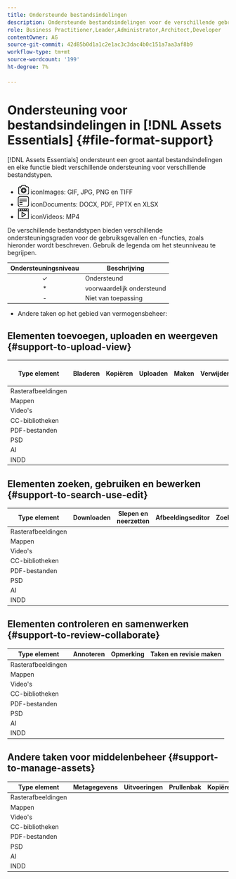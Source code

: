 ```yaml
---
title: Ondersteunde bestandsindelingen
description: Ondersteunde bestandsindelingen voor de verschillende gebruiksgevallen van [!DNL Assets Essentials]
role: Business Practitioner,Leader,Administrator,Architect,Developer
contentOwner: AG
source-git-commit: 42d85b0d1a1c2e1ac3c3dac4b0c151a7aa3af8b9
workflow-type: tm+mt
source-wordcount: '199'
ht-degree: 7%

---
```



# Ondersteuning voor bestandsindelingen in [!DNL Assets Essentials] {#file-format-support}

[!DNL Assets Essentials] ondersteunt een groot aantal bestandsindelingen en elke functie biedt verschillende ondersteuning voor verschillende bestandstypen.

* ![afbeeldingsbestandstype ](assets/do-not-localize/image-icon.png) iconImages: GIF, JPG, PNG en TIFF
* ![documentbestandstype ](assets/do-not-localize/document-icon.png) iconDocuments: DOCX, PDF, PPTX en XLSX
* ![videobestandstype ](assets/do-not-localize/video-icon.png) iconVideos: MP4

De verschillende bestandstypen bieden verschillende ondersteuningsgraden voor de gebruiksgevallen en -functies, zoals hieronder wordt beschreven. Gebruik de legenda om het steunniveau te begrijpen.

| Ondersteuningsniveau | Beschrijving |
| :-----------: | ------------------------------ |
| ✓ | Ondersteund |
| * | voorwaardelijk ondersteund |
| - | Niet van toepassing |

* Andere taken op het gebied van vermogensbeheer:

## Elementen toevoegen, uploaden en weergeven {#support-to-upload-view}

| Type element | Bladeren | Kopiëren | Uploaden | Maken | Verwijderen | Details | Zoomen op afbeelding | Onlangs bekeken |
|---|---|---|---|---|---|---|---|---|
| Rasterafbeeldingen |  |  |  |  |  |  |  |  |
| Mappen |  |  |  |  |  |  |  |  |
| Video&#39;s |  |  |  |  |  |  |  |  |
| CC-bibliotheken |  |  |  |  |  |  |  |  |
| PDF-bestanden |  |  |  |  |  |  |  |  |
| PSD |  |  |  |  |  |  |  |  |
| AI |  |  |  |  |  |  |  |  |
| INDD |  |  |  |  |  |  |  |  |

## Elementen zoeken, gebruiken en bewerken {#support-to-search-use-edit}

| Type element | Downloaden | Slepen en neerzetten | Afbeeldingseditor | Zoeken | Slimme tags | Naam wijzigen | Versies |
| --- | ---  | --- | --- | --- | --- | --- | --- |
| Rasterafbeeldingen |  |  |  |  |  |  |  |
| Mappen |  |  |  |  |  |  |  |
| Video&#39;s |  |  |  |  |  |  |  |
| CC-bibliotheken |  |  |  |  |  |  |  |
| PDF-bestanden |  |  |  |  |  |  |  |
| PSD |  |  |  |  |  |  |  |
| AI |  |  |  |  |  |  |  |
| INDD |  |  |  |  |  |  |  |

## Elementen controleren en samenwerken {#support-to-review-collaborate}

| Type element | Annoteren | Opmerking | Taken en revisie maken |
| --- | --- | --- | --- |
| Rasterafbeeldingen |  |  |  |
| Mappen |  |  |  |  |
| Video&#39;s |  |  |  |  |
| CC-bibliotheken |  |  |  |  |
| PDF-bestanden |  |  |  |  |
| PSD |  |  |  |  |
| AI |  |  |  |  |
| INDD |  |  |  |  |

## Andere taken voor middelenbeheer {#support-to-manage-assets}

| Type element | Metagegevens | Uitvoeringen | Prullenbak | Kopiëren | Verplaatsen |
| --- | --- | --- | --- | --- | --- |
| Rasterafbeeldingen |  |  |  |  |  |
| Mappen |  |  |  |  |  |  |
| Video&#39;s |  |  |  |  |  |  |
| CC-bibliotheken |  |  |  |  |  |  |
| PDF-bestanden |  |  |  |  |  |  |
| PSD |  |  |  |  |  |  |
| AI |  |  |  |  |  |  |
| INDD |  |  |  |  |  |  |

<!-- TBD: Saving template table separately.
| Asset type | Features |
|---|---|
| Raster images |  |
| Folders | |
| Videos | |
| CC Libraries | |
| PDF files | |
| PSD | |
| AI | |
| INDD | |

>[!MORELIKETHIS]
>
>* []()
-->
